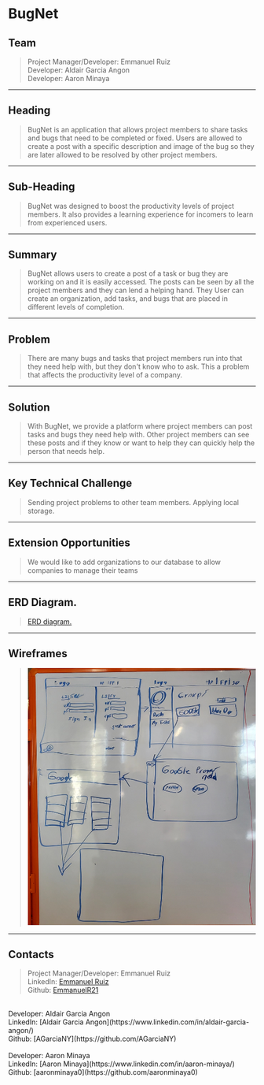# BugNet #
## Team ##
>Project Manager/Developer: Emmanuel Ruiz <br>
Developer: Aldair Garcia Angon <br>
Developer: Aaron Minaya
---
## Heading ##
> BugNet is an application that allows project members to share tasks and bugs that need to be completed or fixed. Users are allowed to create a post with a specific description and image of the bug so they are later allowed to be resolved by other project members.
--- 
## Sub-Heading ## 
>BugNet was designed to boost the productivity levels of project members. It also provides a learning experience for incomers to learn from experienced users.
---
## Summary ##
> BugNet allows users to create a post of a task or bug they are working on and it is easily accessed. The posts can be seen by all the project members and they can lend a helping hand. They User can create an organization, add tasks, and bugs that are placed in different levels of completion. 
---
## Problem ##
> There are many bugs and tasks that project members run into that they need help with, but they don't know who to ask. This a problem that affects the productivity level of a company. 
---
## Solution ##
> With BugNet, we provide a platform where project members can post tasks and bugs they need help with. Other project members can see these posts and if they know or want to help they can quickly help the person that needs help.
---
## Key Technical Challenge ##
> Sending project problems to other team members. Applying local storage. 
---
## Extension Opportunities ##
>We would like to add organizations to our database to allow companies to manage their teams
---
## ERD Diagram. ##
>[ERD diagram.](https://drive.google.com/file/d/1d3lgJwYSnWCnFXnaHv6hVU44DdngubA7/view?usp=sharing)
---
## Wireframes ##
> ![wireframes](wireframes.jpg)
---
## Contacts ##
>Project Manager/Developer: Emmanuel Ruiz <br>
LinkedIn: [Emmanuel Ruiz](https://www.linkedin.com/in/emmanuel-ruiz/) <br>
Github: [EmmanuelR21](https://github.com/EmmanuelR21) <br>
<br>
Developer: Aldair Garcia Angon <br>
LinkedIn: [Aldair Garcia Angon](https://www.linkedin.com/in/aldair-garcia-angon/) <br>
Github: [AGarciaNY](https://github.com/AGarciaNY) <br>
<br>
Developer: Aaron Minaya <br>
LinkedIn: [Aaron Minaya](https://www.linkedin.com/in/aaron-minaya/) <br>
Github: [aaronminaya0](https://github.com/aaronminaya0)